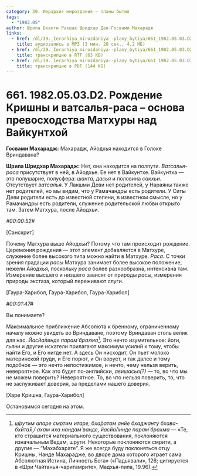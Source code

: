 ```yaml
---
category: 39. Иерархия мироздания — планы бытия
tags:
  - "1982.05"
author: Шрила Бхакти Ракшак Шридхар Дев-Госвами Махарадж
links:
  - href: /dl/39._Ierarhiya_mirozdaniya--plany_bytiya/661_1982.05.03.D2_SridharMj_Rozhdenie_Krishny_i_vatsalja-rasa--osnova_prevoshodstva_Mathury_nad_Vajkunthoj.mp3
    title: аудиозапись в MP3 (3 мин. 20 сек., 4,2 МБ)
  - href: /dl/39._Ierarhiya_mirozdaniya--plany_bytiya/661_1982.05.03.D2_SridharMj_Rozhdenie_Krishny_i_vatsalja-rasa--osnova_prevoshodstva_Mathury_nad_Vajkunthoj.rtf
    title: транскрипцию в RTF (63 КБ)
  - href: /dl/39._Ierarhiya_mirozdaniya--plany_bytiya/661_1982.05.03.D2_SridharMj_Rozhdenie_Krishny_i_vatsalja-rasa--osnova_prevoshodstva_Mathury_nad_Vajkunthoj.pdf
    title: транскрипцию в PDF (144 КБ)
---
```


# 661. 1982.05.03.D2. Рождение Кришны и ватсалья-раса – основа превосходства Матхуры над Вайкунтхой

**Госвами Махарадж:** Махарадж, Айодхья находится в Голоке Вриндавана?

**Шрила Шридхар Махарадж:** Нет, она находится на полпути. *Ватсалья-раса* присутствует в ней, в Айодхье. Ее нет в Вайкунтхе. Вайкунтха — это полушарие, полусфера: *шанта, дасья* и половина *сакхьи*. Отсутствует *ватсалья*. У Лакшми Деви нет родителей, у Нараяны также нет родителей, но мы видим, что у Рамачандры есть родители. У Ситы Деви родители есть до известной степени, в известном смысле, но у Рамачандры есть родители, служение родительской любви открыто там. Затем Матхура, после Айодхьи.

*#00:00:52#*

[Cанскрит]

Почему Матхура выше Айодхьи? Потому что там происходит рождение. Церемония рождения — этот элемент добавляется в Матхуре, служение более высокого типа можно найти в Матхуре. *Раса*. С точки зрения градации *расы* Матхура занимает более высокое положение, нежели Айодхья, поскольку *раса* более разнообразна, интенсивна там. Измерение высшего и низшего зависят от природы *расы*, измерения природы экстаза, который переживают слуги.

[Гаура-Харибол, Гаура-Харибол, Гаура-Харибол]

*#00:01:47#*

Вы понимаете?

Максимальное приближение Абсолюта к бренному, ограниченному началу можно увидеть во Вриндаване, поэтому Вриндаван столь велик для нас. *Йасйа̄линде парам̇ брахма*[^_ftn1]. Это нечто изумительное: йоги, *гьяни* и другие искатели прилагают максимум усилий к тому, чтобы найти Его, и Его нигде нет. А здесь Он нисходит, Он пьет молоко материнской груди, и Его порют, и Он ворует, и так далее и тому подобное — это нечто непостижимое, и нечто, чему нельзя верить, невероятное. Как это будет по-английски, *авишасья(?)* — то, во что мы не можем поверить? Невероятное. То, во что нельзя поверить, то, что не заслуживает доверия, за пределами нашего доверия.

[Харе Кришна, Гаура-Харибол]

Остановимся сегодня на этом.



[^_ftn1]: *ш́рутим апаре смр̣тим итаре, бха̄ратам анйе бхаджанту бхава-бхӣта̄х̣ / ахам иха нандам̇ ванде, йасйа̄линде парам̇ брахма* — «Те, кто страшится материального существования, поклоняются изначальным Ведам, шрути. Некоторые поклоняются смрити, а другие — “Махабхарате”. Я же всегда буду поклоняться отцу Кришны, Нанде Махарадже, во дворе дома которого играет сама Абсолютная Истина, Личность Бога» («Падьявали», 126; цитируется в «Шри Чайтанья-чаритамрите», Мадхья-лила, 19.96).

